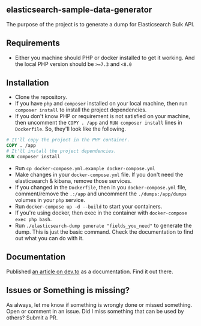 elasticsearch-sample-data-generator
---

The purpose of the project is to generate a dump for Elasticsearch Bulk API.

## Requirements
- Either you machine should PHP or docker installed to get it working. And the local PHP version should be `>=7.3` and `<8.0`

## Installation
- Clone the repository.
- If you have `php` and `composer` installed on your local machine, then run `composer install` to install the project dependencies.
- If you don't know PHP or requirement is not satisfied on your machine, then uncomment the `COPY . /app` and `RUN composer install` lines in `Dockerfile`. So, they'll look like the following.
```dockerfile
# It'll copy the project in the PHP container.
COPY . /app
# It'll install the project dependencies.
RUN composer install
```
- Run `cp docker-compose.yml.example docker-compose.yml`
- Make changes in your `docker-compose.yml` file. If you don't need the elasticsearch & kibana, remove those services.
- If you changed in the `Dockerfile`, then in you `docker-compose.yml` file, comment/remove the `.:/app` and uncomment the `./dumps:/app/dumps` volumes in your `php` service.
- Run `docker-compose up -d --build` to start your containers.
- If you're using docker, then exec in the container with `docker-compose exec php bash`.
- Run `./elasticsearch-dump generate "fields_you_need"` to generate the dump. This is just the basic command. Check the documentation to find out what you can do with it.

## Documentation
Published [an article on dev.to](https://dev.to/ssianik) as a documentation. Find it out there.

## Issues or Something is missing?
As always, let me know if something is wrongly done or missed something. Open or comment in an issue. Did I miss something that can be used by others? Submit a PR. 
